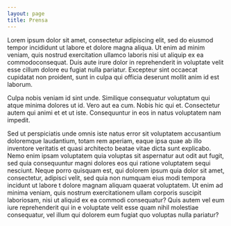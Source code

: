 ```yaml
---
layout: page
title: Prensa
---
```


Lorem ipsum dolor sit amet, consectetur adipiscing elit, sed do eiusmod 
tempor incididunt ut labore et dolore magna aliqua. Ut enim ad minim
veniam, quis nostrud exercitation ullamco laboris nisi ut aliquip ex ea
commodoconsequat. Duis aute irure dolor in reprehenderit in voluptate
velit esse cillum dolore eu fugiat nulla pariatur. Excepteur sint occaecat
cupidatat non proident, sunt in culpa qui officia deserunt mollit anim
id est laborum.

Culpa nobis veniam id sint unde. Similique consequatur voluptatum qui
atque minima dolores ut id. Vero aut ea cum. Nobis hic qui et. Consectetur
autem qui animi et et ut iste. Consequuntur in eos in natus voluptatem
nam impedit.

Sed ut perspiciatis unde omnis iste natus error sit voluptatem accusantium
doloremque laudantium, totam rem aperiam, eaque ipsa quae ab illo inventore
veritatis et quasi architecto beatae vitae dicta sunt explicabo. Nemo enim
ipsam voluptatem quia voluptas sit aspernatur aut odit aut fugit, sed quia
consequuntur magni dolores eos qui ratione voluptatem sequi nesciunt. Neque
porro quisquam est, qui dolorem ipsum quia dolor sit amet, consectetur,
adipisci velit, sed quia non numquam eius modi tempora incidunt ut labore
t dolore magnam aliquam quaerat voluptatem. Ut enim ad minima veniam, quis
nostrum exercitationem ullam corporis suscipit laboriosam, nisi ut aliquid
ex ea commodi consequatur? Quis autem vel eum iure reprehenderit qui in e
voluptate velit esse quam nihil molestiae consequatur, vel illum qui
dolorem eum fugiat quo voluptas nulla pariatur?
